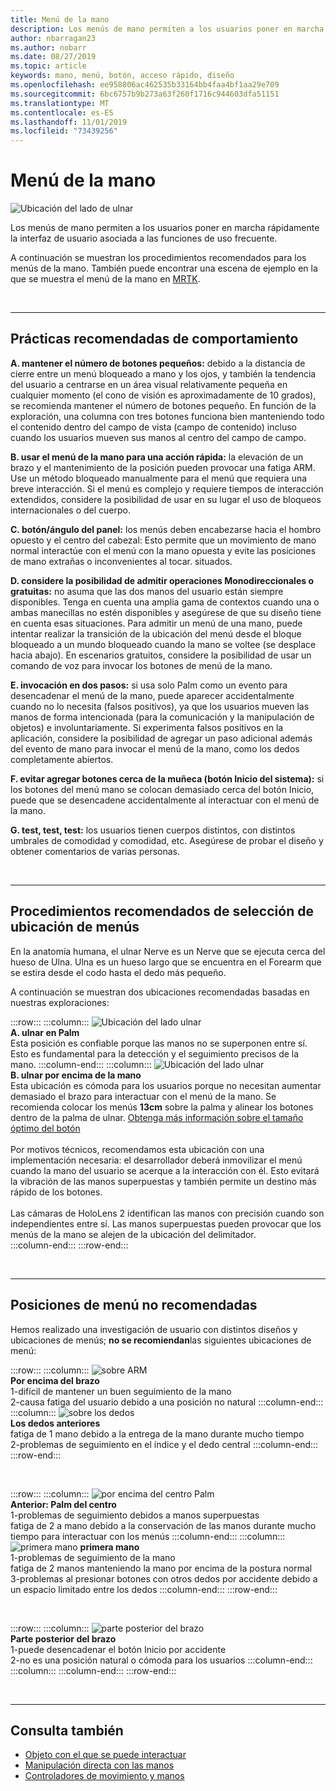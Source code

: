 ```yaml
---
title: Menú de la mano
description: Los menús de mano permiten a los usuarios poner en marcha rápidamente la interfaz de usuario asociada a las funciones de uso frecuente. Estos son los procedimientos recomendados y las recomendaciones para los menús de la mano.
author: nbarragan23
ms.author: nobarr
ms.date: 08/27/2019
ms.topic: article
keywords: mano, menú, botón, acceso rápido, diseño
ms.openlocfilehash: ee958806ac462535b33164bb4faa4bf1aa29e709
ms.sourcegitcommit: 6bc6757b9b273a63f260f1716c944603dfa51151
ms.translationtype: MT
ms.contentlocale: es-ES
ms.lasthandoff: 11/01/2019
ms.locfileid: "73439256"
---
```

# <a name="hand-menu"></a>Menú de la mano

![Ubicación del lado de ulnar](images/MRTK_UX_HandMenu.png)

Los menús de mano permiten a los usuarios poner en marcha rápidamente la interfaz de usuario asociada a las funciones de uso frecuente. 

A continuación se muestran los procedimientos recomendados para los menús de la mano. También puede encontrar una escena de ejemplo en la que se muestra el menú de la mano en [MRTK](https://github.com/microsoft/MixedRealityToolkit-Unity/blob/mrtk_release/Documentation/README_Solver.md#hand-menu-with-handconstraint-and-handconstraintpalmup).

<br>

---

## <a name="behavior-best-practices"></a>Prácticas recomendadas de comportamiento
**A. mantener el número de botones pequeños:** debido a la distancia de cierre entre un menú bloqueado a mano y los ojos, y también la tendencia del usuario a centrarse en un área visual relativamente pequeña en cualquier momento (el cono de visión es aproximadamente de 10 grados), se recomienda mantener el número de botones pequeño. En función de la exploración, una columna con tres botones funciona bien manteniendo todo el contenido dentro del campo de vista (campo de contenido) incluso cuando los usuarios mueven sus manos al centro del campo de campo. 

**B. usar el menú de la mano para una acción rápida:** la elevación de un brazo y el mantenimiento de la posición pueden provocar una fatiga ARM. Use un método bloqueado manualmente para el menú que requiera una breve interacción. Si el menú es complejo y requiere tiempos de interacción extendidos, considere la posibilidad de usar en su lugar el uso de bloqueos internacionales o del cuerpo. 

**C. botón/ángulo del panel:** los menús deben encabezarse hacia el hombro opuesto y el centro del cabezal: Esto permite que un movimiento de mano normal interactúe con el menú con la mano opuesta y evite las posiciones de mano extrañas o inconvenientes al tocar. situados. 

**D. considere la posibilidad de admitir operaciones Monodireccionales o gratuitas:** no asuma que las dos manos del usuario están siempre disponibles. Tenga en cuenta una amplia gama de contextos cuando una o ambas manecillas no estén disponibles y asegúrese de que su diseño tiene en cuenta esas situaciones. Para admitir un menú de una mano, puede intentar realizar la transición de la ubicación del menú desde el bloque bloqueado a un mundo bloqueado cuando la mano se voltee (se desplace hacia abajo). En escenarios gratuitos, considere la posibilidad de usar un comando de voz para invocar los botones de menú de la mano.

**E. invocación en dos pasos:** si usa solo Palm como un evento para desencadenar el menú de la mano, puede aparecer accidentalmente cuando no lo necesita (falsos positivos), ya que los usuarios mueven las manos de forma intencionada (para la comunicación y la manipulación de objetos) e involuntariamente. Si experimenta falsos positivos en la aplicación, considere la posibilidad de agregar un paso adicional además del evento de mano para invocar el menú de la mano, como los dedos completamente abiertos.

**F. evitar agregar botones cerca de la muñeca (botón Inicio del sistema):** si los botones del menú mano se colocan demasiado cerca del botón Inicio, puede que se desencadene accidentalmente al interactuar con el menú de la mano.

**G. test, test, test:** los usuarios tienen cuerpos distintos, con distintos umbrales de comodidad y comodidad, etc. Asegúrese de probar el diseño y obtener comentarios de varias personas.

<br>

---

## <a name="hand-menu-placement-best-practices"></a>Procedimientos recomendados de selección de ubicación de menús

En la anatomía humana, el ulnar Nerve es un Nerve que se ejecuta cerca del hueso de Ulna. Ulna es un hueso largo que se encuentra en el Forearm que se estira desde el codo hasta el dedo más pequeño.

A continuación se muestran dos ubicaciones recomendadas basadas en nuestras exploraciones:


:::row:::
    :::column:::
        ![Ubicación del lado ulnar](images/UlnarSideHandMenu.gif)<br>
        **A. ulnar en Palm**<br>
        Esta posición es confiable porque las manos no se superponen entre sí. Esto es fundamental para la detección y el seguimiento precisos de la mano.
    :::column-end:::
    :::column:::
        ![Ubicación del lado ulnar](images/UlnarAboveHandMenu.gif)<br>
        **B. ulnar por encima de la mano**<br>
        Esta ubicación es cómoda para los usuarios porque no necesitan aumentar demasiado el brazo para interactuar con el menú de la mano. Se recomienda colocar los menús **13cm** sobre la palma y alinear los botones dentro de la palma de ulnar. [Obtenga más información sobre el tamaño óptimo del botón](interactable-object.md)<br>
        <br>
        Por motivos técnicos, recomendamos esta ubicación con una implementación necesaria: el desarrollador deberá inmovilizar el menú cuando la mano del usuario se acerque a la interacción con él. Esto evitará la vibración de las manos superpuestas y también permite un destino más rápido de los botones.<br>
        <br>
        Las cámaras de HoloLens 2 identifican las manos con precisión cuando son independientes entre sí. Las manos superpuestas pueden provocar que los menús de la mano se alejen de la ubicación del delimitador.<br>
    :::column-end:::
:::row-end:::



<br>

---

## <a name="menu-positions-that-are-not-recommended"></a>Posiciones de menú no recomendadas
Hemos realizado una investigación de usuario con distintos diseños y ubicaciones de menús; **no se recomiendan**las siguientes ubicaciones de menú:


:::row:::
    :::column:::
        ![sobre ARM](images/AboveArm.gif)<br>
        **Por encima del brazo**<br>
        1-difícil de mantener un buen seguimiento de la mano<br>
        2-causa fatiga del usuario debido a una posición no natural
    :::column-end:::
    :::column:::
        ![sobre los dedos](images/AboveFingers.gif)<br>
        **Los dedos anteriores**<br>
        fatiga de 1 mano debido a la entrega de la mano durante mucho tiempo<br>
        2-problemas de seguimiento en el índice y el dedo central
    :::column-end:::
:::row-end:::

<br>

:::row:::
    :::column:::
        ![por encima del centro Palm](images/handCenter.gif)<br>
        **Anterior: Palm del centro**<br>
        1-problemas de seguimiento debidos a manos superpuestas<br>
        fatiga de 2 a mano debido a la conservación de las manos durante mucho tiempo para interactuar con los menús
    :::column-end:::
    :::column:::
        ![primera mano](images/TopFingerTip.gif) **primera mano**<br>
        1-problemas de seguimiento de la mano<br>
        fatiga de 2 manos manteniendo la mano por encima de la postura normal<br>
        3-problemas al presionar botones con otros dedos por accidente debido a un espacio limitado entre los dedos
    :::column-end:::
:::row-end:::

<br>

:::row:::
    :::column:::
        ![parte posterior del brazo](images/BackOfTheArm.gif)<br>
        **Parte posterior del brazo**<br>
        1-puede desencadenar el botón Inicio por accidente<br>
        2-no es una posición natural o cómoda para los usuarios
    :::column-end:::
    :::column:::
    :::column-end:::
:::row-end:::

<br>

---


## <a name="see-also"></a>Consulta también

* [Objeto con el que se puede interactuar](interactable-object.md)
* [Manipulación directa con las manos](direct-manipulation.md)
* [Controladores de movimiento y manos](hands-and-tools.md)
